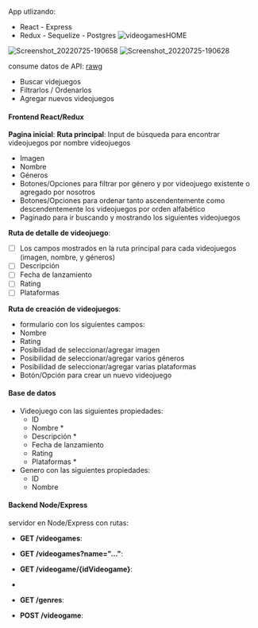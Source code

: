 
App utlizando:
-  React -  Express
-  Redux - Sequelize - Postgres
![videogamesHOME](https://user-images.githubusercontent.com/96702771/180893781-b26e1b3d-b9e9-427b-acdd-7de9935c9b22.png)

![Screenshot_20220725-190658](https://user-images.githubusercontent.com/96702771/180893785-eaddd642-523c-4f7b-b341-ceb7d0388173.png)
![Screenshot_20220725-190628](https://user-images.githubusercontent.com/96702771/180894058-b1f8c1f0-26ea-489f-bbba-7d3cd8bab9e7.png)


consume datos de API: [rawg](https://rawg.io/apidocs) 

  - Buscar videjuegos
  - Filtrarlos / Ordenarlos
  - Agregar nuevos videojuegos


#### Frontend React/Redux 

__Pagina inicial__: 
__Ruta principal__: 
Input de búsqueda para encontrar videojuegos por nombre
 videojuegos
  - Imagen
  - Nombre
  - Géneros
-  Botones/Opciones para filtrar por género y por videojuego existente o agregado por nosotros
- Botones/Opciones para ordenar tanto ascendentemente como descendentemente los videojuegos por orden alfabético 
- Paginado para ir buscando y mostrando los siguientes videojuegos

__Ruta de detalle de videojuego__: 
- [ ] Los campos mostrados en la ruta principal para cada videojuegos (imagen, nombre, y géneros)
- [ ] Descripción
- [ ] Fecha de lanzamiento
- [ ] Rating
- [ ] Plataformas

__Ruta de creación de videojuegos__:
-  formulario con los siguientes campos:
  - Nombre
  - Rating
  -  Posibilidad de seleccionar/agregar imagen
- Posibilidad de seleccionar/agregar varios géneros
-  Posibilidad de seleccionar/agregar varias plataformas
-  Botón/Opción para crear un nuevo videojuego

#### Base de datos


- Videojuego con las siguientes propiedades:
  - ID
  - Nombre *
  - Descripción *
  - Fecha de lanzamiento
  - Rating
  - Plataformas *
- Genero con las siguientes propiedades:
  - ID
  - Nombre



#### Backend Node/Express

servidor en Node/Express con  rutas:

-  __GET /videogames__:
 
-  __GET /videogames?name="..."__:
  
-  __GET /videogame/{idVideogame}__:
  -
-  __GET /genres__:
  
- __POST /videogame__:
  
